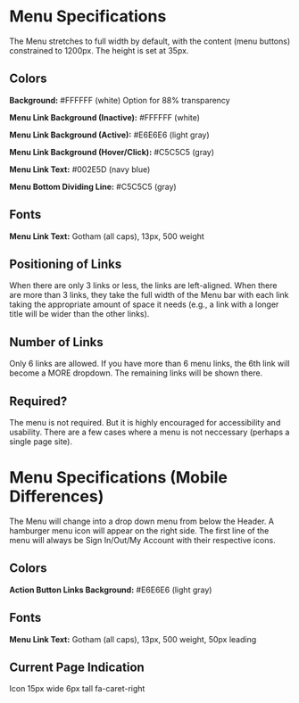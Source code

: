 # Menu Specifications
The Menu stretches to full width by default, with the content (menu buttons) constrained to 1200px. The height is set at 35px.

## Colors
__Background:__ #FFFFFF (white) Option for 88% transparency

__Menu Link Background (Inactive):__ #FFFFFF (white)

__Menu Link Background (Active):__ #E6E6E6 (light gray)

__Menu Link Background (Hover/Click):__ #C5C5C5 (gray)

__Menu Link Text:__ #002E5D (navy blue)

__Menu Bottom Dividing Line:__ #C5C5C5 (gray)

## Fonts
__Menu Link Text:__ Gotham (all caps), 13px, 500 weight

## Positioning of Links
When there are only 3 links or less, the links are left-aligned.
When there are more than 3 links, they take the full width of the Menu bar with each link taking the appropriate amount of space it needs (e.g., a link with a longer title will be wider than the other links).

## Number of Links
Only 6 links are allowed. If you have more than 6 menu links, the 6th link will 
become a MORE dropdown. The remaining links will be shown there.

## Required?
The menu is not required. But it is highly encouraged for accessibility and 
usability. There are a few cases where a menu is not neccessary (perhaps a single page site).

# Menu Specifications (Mobile Differences)
The Menu will change into a drop down menu from below the Header. A hamburger menu icon will appear on the right side.
The first line of the menu will always be Sign In/Out/My Account with their respective icons.

## Colors
__Action Button Links Background:__ #E6E6E6 (light gray)

## Fonts
__Menu Link Text:__ Gotham (all caps), 13px, 500 weight, 50px leading

## Current Page Indication
Icon 15px wide 6px tall fa-caret-right

